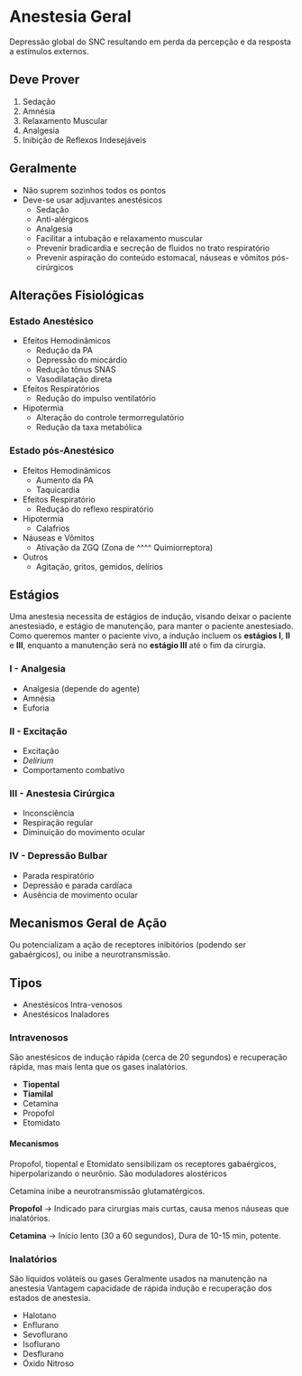 # Anestesia Geral
Depressão global do SNC resultando em perda da percepção e da resposta a estímulos externos.

## Deve Prover
1. Sedação
2. Amnésia
3. Relaxamento Muscular
4. Analgesia
5. Inibição de Reflexos Indesejáveis

## Geralmente
- Não suprem sozinhos todos os pontos
- Deve-se usar adjuvantes anestésicos
	- Sedação
	- Anti-alérgicos
	- Analgesia
	- Facilitar a intubação e relaxamento muscular
	- Prevenir bradicardia e secreção de fluidos no trato respiratório
	- Prevenir aspiração do conteúdo estomacal, náuseas e vômitos pós-cirúrgicos

## Alterações Fisiológicas
### Estado Anestésico
- Efeitos Hemodinâmicos
	- Redução da PA
	- Depressão do miocárdio
	- Redução tônus SNAS
	- Vasodilatação direta
- Efeitos Respiratórios
	- Redução do impulso ventilatório
- Hipotermia
	- Alteração do controle termorregulatório
	- Redução da taxa metabólica

### Estado pós-Anestésico
- Efeitos Hemodinâmicos
	- Aumento da PA
	- Taquicardia
- Efeitos Respiratório
	- Redução do reflexo respiratório
- Hipotermia
	- Calafrios
- Náuseas e Vômitos
	- Ativação da ZGQ (Zona de ^^^^ Quimiorreptora)
- Outros
	- Agitação, gritos, gemidos, delírios

## Estágios
Uma anestesia necessita de estágios de indução, visando deixar o paciente anestesiado, e estágio de manutenção, para manter o paciente anestesiado. Como queremos manter o paciente vivo, a indução incluem os **estágios I**, **II** e **III**, enquanto a manutenção será no **estágio III** até o fim da cirurgia.

### I - Analgesia
- Analgesia (depende do agente)
- Amnésia
- Euforia

### II - Excitação
- Excitação
- *Delirium*
- Comportamento combativo

### III - Anestesia Cirúrgica
- Inconsciência
- Respiração regular
- Diminuição do movimento ocular

### IV - Depressão Bulbar
- Parada respiratório
- Depressão e parada cardíaca
- Ausência de movimento ocular

## Mecanismos Geral de Ação
Ou potencializam a ação de receptores inibitórios (podendo ser gabaérgicos), ou inibe a neurotransmissão.

## Tipos
- Anestésicos Intra-venosos
- Anestésicos Inaladores

### Intravenosos
São anestésicos de indução rápida (cerca de 20 segundos) e recuperação rápida, mas mais lenta que os gases inalatórios.

- **Tiopental**
- **Tiamilal**
- Cetamina
- Propofol
- Etomidato

#### Mecanismos
Propofol, tiopental e Etomidato sensibilizam os receptores gabaérgicos, hiperpolarizando o neurônio. São moduladores alostéricos

Cetamina inibe a neurotransmissão glutamatérgicos.


**Propofol** -> Indicado para cirurgias mais curtas, causa menos náuseas que inalatórios.

**Cetamina** -> Início lento (30 a 60 segundos), Dura de 10-15 min, potente.

### Inalatórios
São líquidos voláteis ou gases
Geralmente usados na manutenção na anestesia
Vantagem      capacidade de rápida indução e recuperação dos estados de anestesia.
- Halotano
- Enflurano
- Sevoflurano
- Isoflurano
- Desflurano
- Óxido Nitroso